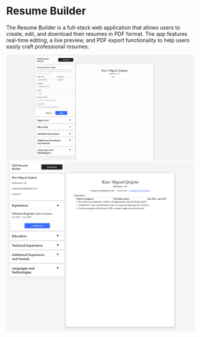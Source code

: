 # Resume Builder 

<p>The Resume Builder is a full-stack web application that allows users to create, edit, and download their resumes in PDF format. 
  The app features real-time editing, a live preview, and PDF export functionality to help users easily craft professional resumes.</p>

![gif of live preview](GitHub-Images/livepreview.gif)
![image of experience](GitHub-Images/experience.png)
